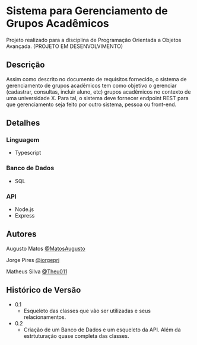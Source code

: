# Sistema para Gerenciamento de Grupos Acadêmicos

Projeto realizado para a disciplina de Programação Orientada a Objetos Avançada. (PROJETO EM DESENVOLVIMENTO)

## Descrição

Assim como descrito no documento de requisitos fornecido, o sistema de gerenciamento de grupos acadêmicos tem como objetivo o gerenciar (cadastrar, consultas, incluir aluno, etc) grupos acadêmicos no contexto de uma universidade X. Para tal, o sistema deve fornecer endpoint REST para que gerenciamento seja feito por outro sistema, pessoa ou front-end. 

## Detalhes 

### Linguagem 

* Typescript

### Banco de Dados 

* SQL

### API

* Node.js
* Express

## Autores

Augusto Matos
[@MatosAugusto](https://github.com/MatosAugusto)

Jorge Pires
[@jorgeprj](https://github.com/jorgeprj)

Matheus Silva
[@Theu011](https://github.com/Theu011)

## Histórico de Versão

* 0.1
    * Esqueleto das classes que vão ser utilizadas e seus relacionamentos.
* 0.2
    * Criação de um Banco de Dados e um esqueleto da API. Além da estrtuturação quase completa das classes.
